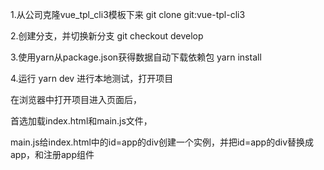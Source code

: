 1.从公司克隆vue_tpl_cli3模板下来  git clone git:vue-tpl-cli3

2.创建分支，并切换新分支   git checkout develop

3.使用yarn从package.json获得数据自动下载依赖包  yarn install

4.运行 yarn dev 进行本地测试，打开项目

在浏览器中打开项目进入页面后，

首选加载index.html和main.js文件，

main.js给index.html中的id=app的div创建一个实例，并把id=app的div替换成app，和注册app组件

